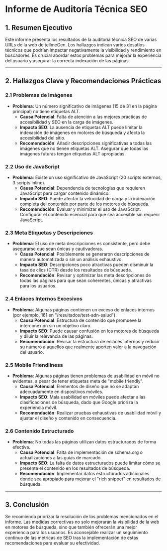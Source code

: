 # Informe de Auditoría Técnica SEO

## 1. Resumen Ejecutivo

Este informe presenta los resultados de la auditoría técnica SEO de varias URLs de la web de tellmeGen. Los hallazgos indican varios desafíos técnicos que podrían impactar negativamente la visibilidad y rendimiento en buscadores. Es crucial abordar estos problemas para mejorar la experiencia del usuario y asegurar la correcta indexación de las páginas.

---

## 2. Hallazgos Clave y Recomendaciones Prácticas

### 2.1 Problemas de Imágenes

- **Problema**: Un número significativo de imágenes (15 de 31 en la página principal) no tiene etiquetas ALT.
  - **Causa Potencial**: Falta de atención a las mejores prácticas de accesibilidad y SEO en la carga de imágenes.
  - **Impacto SEO**: La ausencia de etiquetas ALT puede limitar la indexación de imágenes en motores de búsqueda y afecta la accesibilidad del sitio.
  - **Recomendación**: Añadir descripciones significativas a todas las imágenes que no tienen etiquetas ALT. Asegurar que todas las imágenes futuras tengan etiquetas ALT apropiadas.

### 2.2 Uso de JavaScript

- **Problema**: Existe un uso significativo de JavaScript (20 scripts externos, 3 scripts inline).
  - **Causa Potencial**: Dependencia de tecnologías que requieren JavaScript para cargar contenido dinámico.
  - **Impacto SEO**: Puede afectar la velocidad de carga y la indexación completa del contenido por parte de los motores de búsqueda.
  - **Recomendación**: Evaluar y minimizar el uso de JavaScript. Configurar el contenido esencial para que sea accesible sin requerir JavaScript.

### 2.3 Meta Etiquetas y Descripciones

- **Problema**: El uso de meta descripciones es consistente, pero debe asegurarse que sean únicas y cautivadoras.
  - **Causa Potencial**: Posiblemente se generaron descripciones de manera automatizada o sin un análisis exhaustivo.
  - **Impacto SEO**: Descripciones poco atractivas pueden disminuir la tasa de clics (CTR) desde los resultados de búsqueda.
  - **Recomendación**: Revisar y optimizar las meta descripciones de todas las páginas para que sean coherentes, únicas y atractivas para los usuarios.

### 2.4 Enlaces Internos Excesivos

- **Problema**: Algunas páginas contienen un exceso de enlaces internos (por ejemplo, 161 en "/resultados/test-adn-salud").
  - **Causa Potencial**: Estructura de contenido que promueve la interconexión sin un objetivo claro.
  - **Impacto SEO**: Puede causar confusión en los motores de búsqueda y diluir la relevancia de las páginas.
  - **Recomendación**: Revisar la estructura de enlaces internos y reducir su número a aquellos que realmente aporten valor a la navegación del usuario.

### 2.5 Mobile Friendliness

- **Problema**: Algunas páginas tienen problemas de usabilidad en móvil no evidentes, a pesar de tener etiquetas meta de "mobile friendly".
  - **Causa Potencial**: Elementos de diseño que no se adaptan adecuadamente en dispositivos móviles.
  - **Impacto SEO**: Mala usabilidad en móviles puede afectar a las clasificaciones de búsqueda, dado que Google prioriza la experiencia móvil.
  - **Recomendación**: Realizar pruebas exhaustivas de usabilidad móvil y ajustar el diseño y contenido en consecuencia.

### 2.6 Contenido Estructurado

- **Problema**: No todas las páginas utilizan datos estructurados de forma efectiva.
  - **Causa Potencial**: Falta de implementación de schema.org o actualizaciones a las guías de marcado.
  - **Impacto SEO**: La falta de datos estructurados puede limitar cómo se presenta el contenido en los resultados de búsqueda.
  - **Recomendación**: Implementar datos estructurados adicionales donde sea apropiado para mejorar el "rich snippet" en resultados de búsqueda.

---

## 3. Conclusión

Se recomienda priorizar la resolución de los problemas mencionados en el informe. Las medidas correctivas no solo mejorarán la visibilidad de la web en motores de búsqueda, sino que también ofrecerán una mejor experiencia para los usuarios. Es aconsejable realizar un seguimiento continuo de las métricas de SEO tras la implementación de estas recomendaciones para evaluar su efectividad.